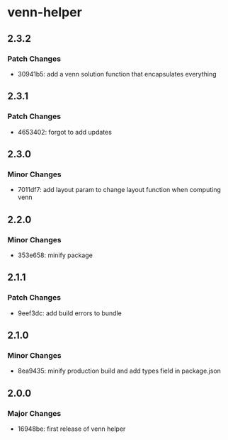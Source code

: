 # venn-helper

## 2.3.2

### Patch Changes

- 30941b5: add a venn solution function that encapsulates everything

## 2.3.1

### Patch Changes

- 4653402: forgot to add updates

## 2.3.0

### Minor Changes

- 7011df7: add layout param to change layout function when computing venn

## 2.2.0

### Minor Changes

- 353e658: minify package

## 2.1.1

### Patch Changes

- 9eef3dc: add build errors to bundle

## 2.1.0

### Minor Changes

- 8ea9435: minify production build and add types field in package.json

## 2.0.0

### Major Changes

- 16948be: first release of venn helper
